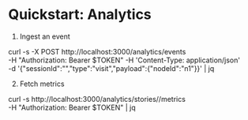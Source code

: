 # Quickstart: Analytics

1) Ingest an event

curl -s -X POST http://localhost:3000/analytics/events \
 -H "Authorization: Bearer $TOKEN" -H 'Content-Type: application/json' \
 -d '{"sessionId":"<sid>","type":"visit","payload":{"nodeId":"n1"}}' | jq

2) Fetch metrics

curl -s http://localhost:3000/analytics/stories/<storyId>/metrics \
 -H "Authorization: Bearer $TOKEN" | jq
